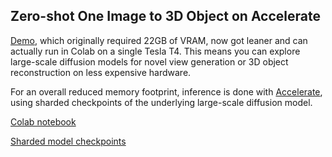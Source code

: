 ## Zero-shot One Image to 3D Object on Accelerate

[Demo](https://zero123.cs.columbia.edu/), which originally required 22GB of VRAM, now got leaner and can actually run in Colab on a single Tesla T4. This means you can explore large-scale diffusion models for novel view generation or 3D object reconstruction on less expensive hardware.

For an overall reduced memory footprint, inference is done with [Accelerate](https://huggingface.co/docs/accelerate/), using sharded checkpoints of the underlying large-scale diffusion model.

[Colab notebook](https://colab.research.google.com/drive/1iNpZqSlu8SMaDMVXLxp8a6jtwPB7LsUJ)

[Sharded model checkpoints](https://huggingface.co/learningdisorder/zero123/tree/main)
